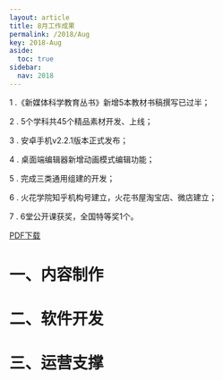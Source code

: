 ```yaml
---
layout: article
title: 8月工作成果
permalink: /2018/Aug
key: 2018-Aug
aside:
  toc: true
sidebar:
  nav: 2018
---
```


1 .《新媒体科学教育丛书》新增5本教材书稿撰写已过半；

2 . 5个学科共45个精品素材开发、上线；

3 . 安卓手机v2.2.1版本正式发布；

4 . 桌面端编辑器新增动画模式编辑功能；

5 . 完成三类通用组建的开发；

6 . 火花学院知乎机构号建立，火花书屋淘宝店、微店建立；

7 . 6堂公开课获奖，全国特等奖1个。

[PDF下载](https://github.com/Xiyue-team/doc_monthlyreport/raw/master/pdf/%E7%81%AB%E8%8A%B1%E5%AD%A6%E9%99%A22018%E5%B9%B48%E6%9C%88%E6%9C%88%E6%8A%A5.pdf)


# 一、内容制作

# 二、软件开发

# 三、运营支撑
